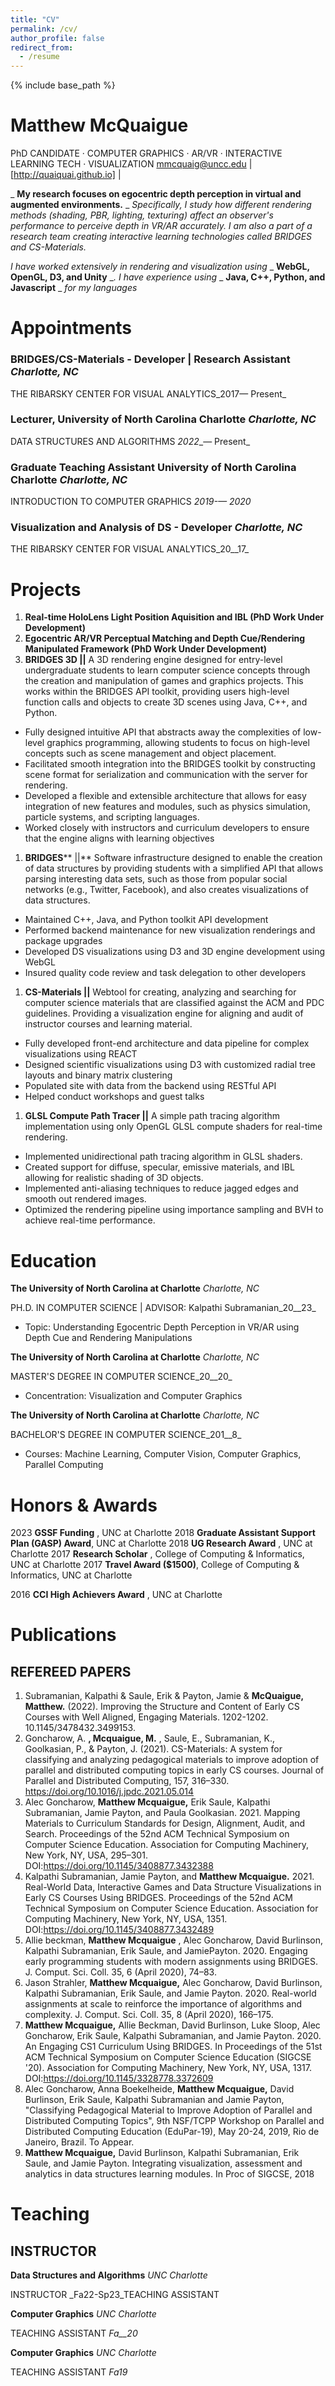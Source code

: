 ```yaml
---
title: "CV"
permalink: /cv/
author_profile: false
redirect_from:
  - /resume
---
```


{% include base_path %}

# **Matthew** **McQuaigue**

PhD CANDIDATE · COMPUTER GRAPHICS · AR/VR · INTERACTIVE LEARNING TECH · VISUALIZATION
 mmcquaig@uncc.edu | [http://quaiquai.github.io] |

_ **My research focuses on egocentric depth perception in virtual and augmented environments.** _ _Specifically, I study how different rendering methods (shading, PBR, lighting, texturing) affect an observer's performance to perceive depth in VR/AR accurately. I am also a part of a research team creating interactive learning technologies called BRIDGES and CS-Materials._

_I have worked extensively in rendering and visualization using_ _ **WebGL, OpenGL, D3, and Unity** __. I have experience using_ _ **Java, C++, Python, and Javascript** _ _for my languages_

# Appointments

### BRIDGES/CS-Materials - Developer | Research Assistant _Charlotte, NC_

THE RIBARSKY CENTER FOR VISUAL ANALYTICS_2017— Present_

### Lecturer, University of North Carolina Charlotte _Charlotte, NC_

DATA STRUCTURES AND ALGORITHMS _2022__— Present_

### Graduate Teaching Assistant University of North Carolina Charlotte _Charlotte, NC_

INTRODUCTION TO COMPUTER GRAPHICS _2019-— 2020_

### Visualization and Analysis of DS - Developer _Charlotte, NC_

THE RIBARSKY CENTER FOR VISUAL ANALYTICS_20__17_

# Projects

1. **Real-time HoloLens Light Position Aquisition and IBL (PhD Work Under Development)**
2. **Egocentric AR/VR Perceptual Matching and Depth Cue/Rendering Manipulated Framework (PhD Work Under Development)**
3. **BRIDGES 3D ||** A 3D rendering engine designed for entry-level undergraduate students to learn computer science concepts through the creation and manipulation of games and graphics projects. This works within the BRIDGES API toolkit, providing users high-level function calls and objects to create 3D scenes using Java, C++, and Python.
  - Fully designed intuitive API that abstracts away the complexities of low-level graphics programming, allowing students to focus on high-level concepts such as scene management and object placement.
  - Facilitated smooth integration into the BRIDGES toolkit by constructing scene format for serialization and communication with the server for rendering.
  - Developed a flexible and extensible architecture that allows for easy integration of new features and modules, such as physics simulation, particle systems, and scripting languages.
  - Worked closely with instructors and curriculum developers to ensure that the engine aligns with learning objectives

1. **BRIDGES**** ||** Software infrastructure designed to enable the creation of data structures by providing students with a simplified API that allows parsing interesting data sets, such as those from popular social networks (e.g., Twitter, Facebook), and also creates visualizations of data structures.
  - Maintained C++, Java, and Python toolkit API development
  - Performed backend maintenance for new visualization renderings and package upgrades
  - Developed DS visualizations using D3 and 3D engine development using WebGL
  - Insured quality code review and task delegation to other developers

1. **CS-Materials ||** Webtool for creating, analyzing and searching for computer science materials that are classified against the ACM and PDC guidelines. Providing a visualization engine for aligning and audit of instructor courses and learning material.
  - Fully developed front-end architecture and data pipeline for complex visualizations using REACT
  - Designed scientific visualizations using D3 with customized radial tree layouts and binary matrix clustering
  - Populated site with data from the backend using RESTful API
  - Helped conduct workshops and guest talks

1. **GLSL Compute Path Tracer ||** A simple path tracing algorithm implementation using only OpenGL GLSL compute shaders for real-time rendering.
  - Implemented unidirectional path tracing algorithm in GLSL shaders.
  - Created support for diffuse, specular, emissive materials, and IBL allowing for realistic shading of 3D objects.
  - Implemented anti-aliasing techniques to reduce jagged edges and smooth out rendered images.
  - Optimized the rendering pipeline using importance sampling and BVH to achieve real-time performance.

# Education

**The University of North Carolina at Charlotte** _Charlotte, NC_

PH.D. IN COMPUTER SCIENCE | ADVISOR: Kalpathi Subramanian_20__23_

- Topic: Understanding Egocentric Depth Perception in VR/AR using Depth Cue and Rendering Manipulations

**The University of North Carolina at Charlotte** _Charlotte, NC_

MASTER'S DEGREE IN COMPUTER SCIENCE_20__20_

- Concentration: Visualization and Computer Graphics

**The University of North Carolina at Charlotte** _Charlotte, NC_

BACHELOR'S DEGREE IN COMPUTER SCIENCE_201__8_

- Courses: Machine Learning, Computer Vision, Computer Graphics, Parallel Computing

# Honors & Awards

2023 **GSSF Funding** , UNC at Charlotte 2018 **Graduate Assistant Support Plan (GASP) Award**, UNC at Charlotte 2018 **UG Research Award** , UNC at Charlotte 2017 **Research Scholar** , College of Computing & Informatics, UNC at Charlotte 2017 **Travel Award ($1500)**, College of Computing & Informatics, UNC at Charlotte

2016 **CCI High Achievers Award** , UNC at Charlotte

# Publications

## REFEREED PAPERS

1. Subramanian, Kalpathi & Saule, Erik & Payton, Jamie & **McQuaigue, Matthew.** (2022). Improving the Structure and Content of Early CS Courses with Well Aligned, Engaging Materials. 1202-1202. 10.1145/3478432.3499153.
2. Goncharow, A. **, Mcquaigue, M.** , Saule, E., Subramanian, K., Goolkasian, P., & Payton, J. (2021). CS-Materials: A system for classifying and analyzing pedagogical materials to improve adoption of parallel and distributed computing topics in early CS courses. Journal of Parallel and Distributed Computing, 157, 316–330. https://doi.org/10.1016/j.jpdc.2021.05.014
3. Alec Goncharow, **Matthew Mcquaigue,** Erik Saule, Kalpathi Subramanian, Jamie Payton, and Paula Goolkasian. 2021. Mapping Materials to Curriculum Standards for Design, Alignment, Audit, and Search. Proceedings of the 52nd ACM Technical Symposium on Computer Science Education. Association for Computing Machinery, New York, NY, USA, 295–301. DOI:https://doi.org/10.1145/3408877.3432388
4. Kalpathi Subramanian, Jamie Payton, and **Matthew Mcquaigue.** 2021. Real-World Data, Interactive Games and Data Structure Visualizations in Early CS Courses Using BRIDGES. Proceedings of the 52nd ACM Technical Symposium on Computer Science Education. Association for Computing Machinery, New York, NY, USA, 1351. DOI:https://doi.org/10.1145/3408877.3432489
5. Allie beckman, **Matthew Mcquaigue** , Alec Goncharow, David Burlinson, Kalpathi Subramanian, Erik Saule, and JamiePayton. 2020. Engaging early programming students with modern assignments using BRIDGES. J. Comput. Sci. Coll. 35, 6 (April 2020), 74–83.
6. Jason Strahler, **Matthew Mcquaigue,** Alec Goncharow, David Burlinson, Kalpathi Subramanian, Erik Saule, and Jamie Payton. 2020. Real-world assignments at scale to reinforce the importance of algorithms and complexity. J. Comput. Sci. Coll. 35, 8 (April 2020), 166–175.
7. **Matthew Mcquaigue,** Allie Beckman, David Burlinson, Luke Sloop, Alec Goncharow, Erik Saule, Kalpathi Subramanian, and Jamie Payton. 2020. An Engaging CS1 Curriculum Using BRIDGES. In Proceedings of the 51st ACM Technical Symposium on Computer Science Education (SIGCSE '20). Association for Computing Machinery, New York, NY, USA, 1317. DOI:https://doi.org/10.1145/3328778.3372609
8. Alec Goncharow, Anna Boekelheide, **Matthew Mcquaigue,** David Burlinson, Erik Saule, Kalpathi Subramanian and Jamie Payton, "Classifying Pedagogical Material to Improve Adoption of Parallel and Distributed Computing Topics", 9th NSF/TCPP Workshop on Parallel and Distributed Computing Education (EduPar-19), May 20-24, 2019, Rio de Janeiro, Brazil. To Appear.
9. **Matthew Mcquaigue,** David Burlinson, Kalpathi Subramanian, Erik Saule, and Jamie Payton. Integrating visualization, assessment and analytics in data structures learning modules. In Proc of SIGCSE, 2018

# Teaching

## INSTRUCTOR

**Data Structures and Algorithms** _UNC Charlotte_

INSTRUCTOR _Fa22-Sp23_TEACHING ASSISTANT

**Computer Graphics** _UNC Charlotte_

TEACHING ASSISTANT _Fa__20_

**Computer Graphics** _UNC Charlotte_

TEACHING ASSISTANT _Fa19_

